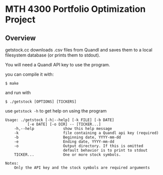 # MTH 4300 Portfolio Optimization Project

## Overview

getstock.cc downloads .csv files from
Quandl and saves them to a local filesystem database (or prints
them to stdout).

You will need a Quandl API key to use the program.

you can compile it with:

```
$ make
```

and run with

```
$ ./getstock [OPTIONS] [TICKERS]
```

use ```getstock -h``` to get help on using the program

```
Usage: ./getstock [-h|--help] [-k FILE] [-b DATE]
          [-e DATE] [-o DIR] -- [TICKER...]
    -h,--help             show this help message
    -k                    file containing a Quandl api key (required)
    -b                    Beginning date, YYYY-mm-dd
    -e                    Ending date, YYYY-mm-dd
    -o                    Output directory. If this is omitted
                          default behavior is to print to stdout
    TICKER...             One or more stock symbols.

Notes:
    Only the API key and the stock symbols are required arguments
```
